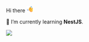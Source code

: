   Hi there <img src="https://raw.githubusercontent.com/yumengjh/picgo-images/main/test/2025-07-24/220600.webp" width="3.5%" />

  🌱 I’m currently learning <strong>NestJS</strong>.<br>
<!--   🚀 Passionate about Web development, especially Vue, Node, Supabase.<br> -->


  <img 
    src="https://github-readme-stats.vercel.app/api?username=yumengjh&show_icons=true&theme=tokyonight&hide_border=true" 
    width="420"
  />



